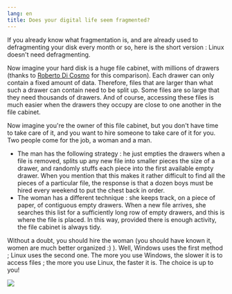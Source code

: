 ```yaml
---
lang: en
title: Does your digital life seem fragmented?
---
```


If you already know what fragmentation is, and are already used to 
defragmenting your disk every month or so, here is the short version : 
Linux doesn't need defragmenting.

Now imagine your hard disk is a huge file cabinet, with millions of 
drawers (thanks to <a href="http://www.pps.jussieu.fr/~dicosmo/">Roberto 
Di Cosmo</a> for this comparison). Each drawer can only contain a fixed 
amount of data. Therefore, files that are larger than what such a drawer can 
contain need to be split up. Some files are so large that they need 
thousands of drawers. And of course, accessing these files is much 
easier when the drawers they occupy are close to one another in the 
file cabinet.

Now imagine you're the owner of this file cabinet, but you don't have 
time to take care of it, and you want to hire someone to take care of it 
for you. Two people come for the job, a woman and a man.

<ul>

<li>The man has the following strategy : he just empties the drawers 
when a file is removed, splits up any new file into smaller pieces the 
size of a drawer, and randomly stuffs each piece into the first 
available empty drawer. When you mention that this makes it rather 
difficult to find all the pieces of a particular file, the response is 
that a dozen boys must be hired every weekend to put the chest back in 
order.</li>

<li>The woman has a different technique : she keeps track, on a piece of 
paper, of contiguous empty drawers. When a new file arrives, she 
searches this list for a sufficiently long row of empty drawers, and 
this is where the file is placed. In this way, provided there is enough 
activity, the file cabinet is always tidy.</li>

</ul>

Without a doubt, you should hire the woman (you should have known it, 
women are much better organized :) ). Well, Windows uses the first 
method ; Linux uses the second one. The more you use Windows, the slower 
it is to access files ; the more you use Linux, the faster it is. 
The choice is up to you!

<img src="Images/defragment.png" />




